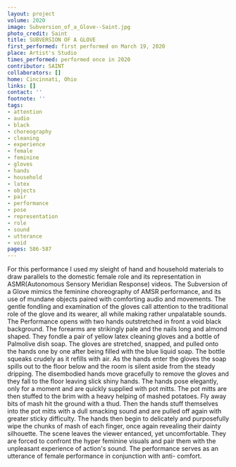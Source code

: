 ```yaml
---
layout: project
volume: 2020
image: Subversion_of_a_Glove--Saint.jpg
photo_credit: Saint
title: SUBVERSION OF A GLOVE
first_performed: first performed on March 19, 2020
place: Artist's Studio
times_performed: performed once in 2020
contributor: SAINT
collaborators: []
home: Cincinnati, Ohio
links: []
contact: ''
footnote: ''
tags:
- attention
- audio
- black
- choreography
- cleaning
- experience
- female
- feminine
- gloves
- hands
- household
- latex
- objects
- pair
- performance
- pose
- representation
- role
- sound
- utterance
- void
pages: 586-587
---
```



For this performance I used my sleight of hand and household materials to draw parallels to the domestic female role and its representation in ASMR(Autonomous Sensory Meridian Response) videos. The Subversion of a Glove mimics the feminine choreography of AMSR performance, and its use of mundane objects paired with comforting audio and movements. The gentle fondling and examination of the gloves call attention to the traditional role of the glove and its wearer, all while making rather unpalatable sounds.
The Performance opens with two hands outstretched in front a void black background. The forearms are strikingly pale and the nails long and almond shaped. They fondle a pair of yellow latex cleaning gloves and a bottle of Palmolive dish soap. The gloves are stretched, snapped, and pulled onto the hands one by one after being filled with the blue liquid soap. The bottle squeaks crudely as it refills with air. As the hands enter the gloves the soap spills out to the floor below and the room is silent aside from the steady dripping. The disembodied hands move gracefully to remove the gloves and they fall to the floor leaving slick shiny hands. The hands pose elegantly, only for a moment and are quickly supplied with pot mitts. The pot mitts are then stuffed to the brim with a heavy helping of mashed potatoes. Fly away bits of mash hit the ground with a thud. Then the hands stuff themselves into the pot mitts with a dull smacking sound and are pulled off again with greater sticky difficulty. The hands then begin to delicately and purposefully wipe the chunks of mash of each finger, once again revealing their dainty silhouette. 
The scene leaves the viewer entanced, yet uncomfortable. They are forced to confront the hyper feminine visuals and pair them with the unpleasant experience of action's sound. The performance serves as an utterance of female performance in conjunction with anti- comfort.
